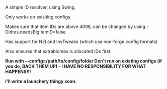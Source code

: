 <html>
	<body>

A simple ID resolver, using Swing.

Only works on exisiting configs

Makes sure that item IDs are above 4096, can be changed by using -Didres.needsBigItemID=false

Has support for NEI and InvTweaks (which use non-forge config formats)

Also ensures that extrabiomes is allocated IDs first.

<b>Run with --config=/path/to/config/folder
Don't run on existing configs (if you do, BACK THEM UP) - I HAVE NO RESPONSIBILITY FOR WHAT HAPPENS!!!

I'll write a launchery thingy soon.
</b>
</body>
</html>
